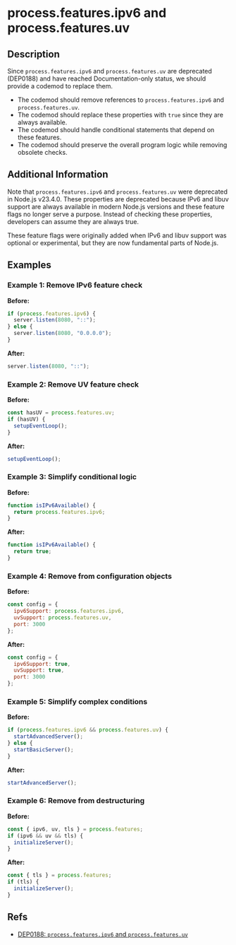 # process.features.ipv6 and process.features.uv

## Description

Since `process.features.ipv6` and `process.features.uv` are deprecated (DEP0188) and have reached Documentation-only status, we should provide a codemod to replace them.

- The codemod should remove references to `process.features.ipv6` and `process.features.uv`.
- The codemod should replace these properties with `true` since they are always available.
- The codemod should handle conditional statements that depend on these features.
- The codemod should preserve the overall program logic while removing obsolete checks.

## Additional Information

Note that `process.features.ipv6` and `process.features.uv` were deprecated in Node.js v23.4.0. These properties are deprecated because IPv6 and libuv support are always available in modern Node.js versions and these feature flags no longer serve a purpose. Instead of checking these properties, developers can assume they are always true.

These feature flags were originally added when IPv6 and libuv support was optional or experimental, but they are now fundamental parts of Node.js.

## Examples

### Example 1: Remove IPv6 feature check

**Before:**

```js
if (process.features.ipv6) {
  server.listen(8080, "::");
} else {
  server.listen(8080, "0.0.0.0");
}
```

**After:**

```js
server.listen(8080, "::");
```

### Example 2: Remove UV feature check

**Before:**

```js
const hasUV = process.features.uv;
if (hasUV) {
  setupEventLoop();
}
```

**After:**

```js
setupEventLoop();
```

### Example 3: Simplify conditional logic

**Before:**

```js
function isIPv6Available() {
  return process.features.ipv6;
}
```

**After:**

```js
function isIPv6Available() {
  return true;
}
```

### Example 4: Remove from configuration objects

**Before:**

```js
const config = {
  ipv6Support: process.features.ipv6,
  uvSupport: process.features.uv,
  port: 3000
};
```

**After:**

```js
const config = {
  ipv6Support: true,
  uvSupport: true,
  port: 3000
};
```

### Example 5: Simplify complex conditions

**Before:**

```js
if (process.features.ipv6 && process.features.uv) {
  startAdvancedServer();
} else {
  startBasicServer();
}
```

**After:**

```js
startAdvancedServer();
```

### Example 6: Remove from destructuring

**Before:**

```js
const { ipv6, uv, tls } = process.features;
if (ipv6 && uv && tls) {
  initializeServer();
}
```

**After:**

```js
const { tls } = process.features;
if (tls) {
  initializeServer();
}
```

## Refs

- [DEP0188: `process.features.ipv6` and `process.features.uv`](https://nodejs.org/api/deprecations.html#dep0188)